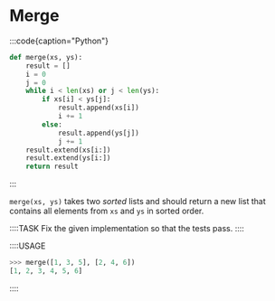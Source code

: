 # Merge

:::code{caption="Python"}

```python
def merge(xs, ys):
    result = []
    i = 0
    j = 0
    while i < len(xs) or j < len(ys):
        if xs[i] < ys[j]:
            result.append(xs[i])
            i += 1
        else:
            result.append(ys[j])
            j += 1
    result.extend(xs[i:])
    result.extend(ys[i:])
    return result
```

:::

`merge(xs, ys)` takes two *sorted* lists and should return a new list that contains all elements from `xs` and `ys` in sorted order.

::::TASK
Fix the given implementation so that the tests pass.
::::

::::USAGE

```python
>>> merge([1, 3, 5], [2, 4, 6])
[1, 2, 3, 4, 5, 6]
```

::::
